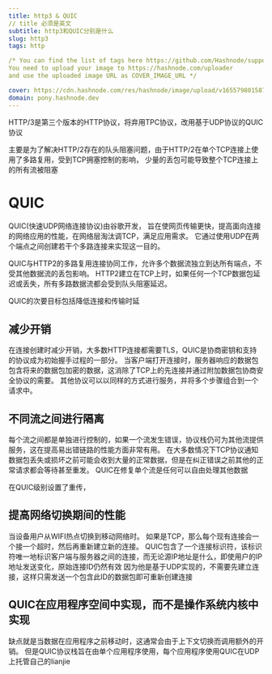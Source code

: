 ```yaml
---
title: http3 & QUIC
// title 必须是英文
subtitle: http3和QUIC分别是什么
slug: http3
tags: http 

/* You can find the list of tags here https://github.com/Hashnode/support/blob/main/misc/tags.json
You need to upload your image to https://hashnode.com/uploader 
and use the uploaded image URL as COVER_IMAGE_URL */ 

cover: https://cdn.hashnode.com/res/hashnode/image/upload/v1655798015872/68nn5BbTe.jpg?auto=compress
domain: pony.hashnode.dev
---
```



HTTP/3是第三个版本的HTTP协议，将弃用TPC协议，改用基于UDP协议的QUIC协议

主要是为了解决HTTP/2存在的队头阻塞问题，由于HTTP/2在单个TCP连接上使用了多路复用，受到TCP拥塞控制的影响，
少量的丢包可能导致整个TCP连接上的所有流被阻塞

# QUIC
QUIC(快速UDP网络连接协议)由谷歌开发，
旨在使网页传输更快，提高面向连接的网络应用的性能，在网络层淘汰调TCP，满足应用需求。
它通过使用UDP在两个端点之间创建若干个多路连接来实现这一目的。

QUIC与HTTP2的多路复用连接协同工作，允许多个数据流独立到达所有端点，不受其他数据流的丢包影响。
HTTP2建立在TCP上时，如果任何一个TCP数据包延迟或丢失，所有多路数据流都会受到队头阻塞延迟。

QUIC的次要目标包括降低连接和传输时延


## 减少开销
在连接创建时减少开销，大多数HTTP连接都需要TLS，QUIC是协商密钥和支持的协议成为初始握手过程的一部分。
当客户端打开连接时，服务器响应的数据包包含将来的数据包加密的数据，这消除了TCP上的先连接并通过附加数据包协商安全协议的需要。
其他协议可以以同样的方式进行服务，并将多个步骤组合到一个请求中。


## 不同流之间进行隔离
每个流之间都是单独进行控制的，如果一个流发生错误，协议栈仍可为其他流提供服务，这在提高易出错链路的性能方面非常有用。
在大多数情况下TCP协议通知数据包丢失或损坏之前可能会收到大量的正常数据，但是在纠正错误之前其他的正常请求都会等待甚至重发。
QUIC在修复单个流是任何可以自由处理其他数据

在QUIC级别设置了重传，

## 提高网络切换期间的性能
当设备用户从WIFI热点切换到移动网络时。
如果是TCP，那么每个现有连接会一个接一个超时，然后再重新建立新的连接。
QUIC包含了一个连接标识符，该标识符唯一地标识客户端与服务器之间的连接，而无论源IP地址是什么，即使用户的IP地址发送变化，原始连接ID仍然有效
因为他是基于UDP实现的，不需要先建立连接，这样只需发送一个包含此ID的数据包即可重新创建连接

## QUIC在应用程序空间中实现，而不是操作系统内核中实现
缺点就是当数据在应用程序之前移动时，这通常会由于上下文切换而调用额外的开销。
但是QUIC协议栈旨在由单个应用程序使用，每个应用程序使用QUIC在UDP上托管自己的lianjie
